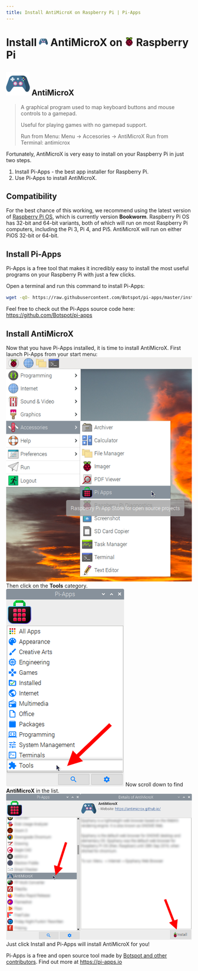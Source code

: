 ```yaml
---
title: Install AntiMicroX on Raspberry Pi | Pi-Apps
---
```

<div class="simple-install-content content">

# Install <img src="/img/app-icons/AntiMicroX/icon-64.png" height=24> AntiMicroX on <img src=/img/other-icons/raspberrypi-icon.svg height=24> Raspberry Pi

## <img src="/img/app-icons/AntiMicroX/icon-64.png"> AntiMicroX
> A graphical program used to map keyboard buttons and mouse controls to a gamepad.
> 
> Useful for playing games with no gamepad support.
> 
> Run from Menu: Menu -> Accesories -> AntiMicroX
> Run from Terminal: antimicrox

Fortunately, AntiMicroX is very easy to install on your Raspberry Pi in just two steps.
1. Install Pi-Apps - the best app installer for Raspberry Pi.
2. Use Pi-Apps to install AntiMicroX.
</div>
<div class="simple-install-content content">

## Compatibility
For the best chance of this working, we recommend using the latest version of [Raspberry Pi OS](https://www.raspberrypi.com/software/), which is currently version **Bookworm**.
Raspberry Pi OS has 32-bit and 64-bit variants, both of which will run on most Raspberry Pi computers, including the Pi 3, Pi 4, and Pi5.
AntiMicroX will run on either PiOS 32-bit or 64-bit.
</div>
<div class="simple-install-content content">

## Install Pi-Apps

Pi-Apps is a free tool that makes it incredibly easy to install the most useful programs on your Raspberry Pi with just a few clicks.

Open a terminal and run this command to install Pi-Apps:
```bash
wget -qO- https://raw.githubusercontent.com/Botspot/pi-apps/master/install | bash
```
Feel free to check out the Pi-Apps source code here: https://github.com/Botspot/pi-apps
</div>
<div class="simple-install-content content">

## Install AntiMicroX

Now that you have Pi-Apps installed, it is time to install AntiMicroX.
First launch Pi-Apps from your start menu:
<img src="/img/start-menu.png">
Then click on the <b>Tools</b> category.
<img src="/img/category-selections/Tools.png">
Now scroll down to find <b>AntiMicroX</b> in the list.
<img src="/img/app-icons/AntiMicroX/app-selection.png">
Just click Install and Pi-Apps will install AntiMicroX for you!
</div>
<div class="simple-install-content content">

Pi-Apps is a free and open source tool made by [Botspot and other contributors](/about/#contributors). Find out more at https://pi-apps.io
</div>
